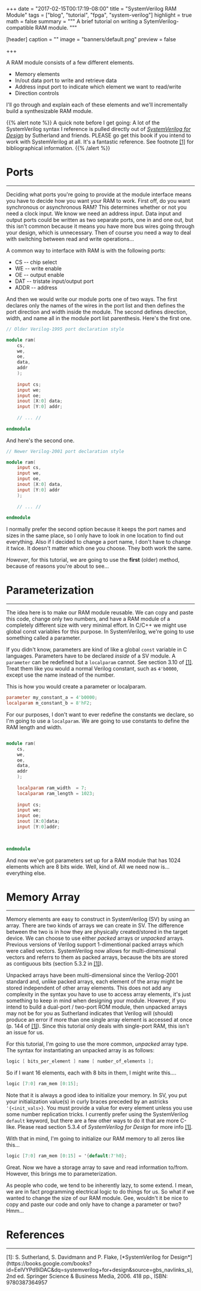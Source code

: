 +++
date = "2017-02-15T00:17:19-08:00"
title = "SystemVerilog RAM Module"
tags = ["blog", "tutorial", "fpga", "system-verilog"]
highlight = true
math = false
summary = """
A brief tutorial on writing a SytemVerilog-compatible RAM module.
"""

[header]
  caption = ""
  image = "banners/default.png"
  preview = false

+++

A RAM module consists of a few different elements.

- Memory elements
- In/out data port to write and retrieve data
- Address input port to indicate which element we want to read/write
- Direction controls

I'll go through and explain each of these elements and we'll incrementally build a synthesizable RAM module.

{{% alert note %}}
A quick note before I get going: A lot of the SystemVerilog syntax I reference is pulled directly out of [*SystemVerilog for Design*](#sv-for-design) by Sutherland and friends. PLEASE go get this book if you intend to work with SystemVerilog at all. It's a fantastic reference. See footnote [[1]](#sv-for-design) for bibliographical information.
{{% /alert %}}

# Ports #
----

Deciding what ports you're going to provide at the module interface means you have to decide how you want your RAM to work. First off, do you want synchronous or asynchronous RAM? This determines whether or not you need a clock input. We know we need an address input. Data input and output ports could be written as two separate ports, one in and one out, but this isn't common because it means you have more bus wires going through your design, which is unnecessary. Then of course you need a way to deal with switching between read and write operations...

A common way to interface with RAM is with the following ports:

- CS -- chip select
- WE -- write enable
- OE -- output enable
- DAT -- tristate input/output port
- ADDR -- address

And then we would write our module ports one of two ways. The first declares only the names of the wires in the port list and then defines the port direction and width inside the module. The second defines direction, width, and name all in the module port list parenthesis. Here's the first one.

```verilog
// Older Verilog-1995 port declaration style

module ram(
	cs,
	we,
	oe,
	data,
	addr
	);
	
	input cs;
	input we;
	input oe;
	inout [X:0] data;
	input [Y:0] addr;
	
	// ... //
	
endmodule
```

And here's the second one.

```verilog
// Newer Verilog-2001 port declaration style

module ram(
	input cs,
	input we,
	input oe,
	inout [X:0] data,
	input [Y:0] addr
	);
	
	// ... //
	
endmodule
```

I normally prefer the second option because it keeps the port names and sizes in the same place, so I only have to look in one location to find out everything. Also if I decided to change a port name, I don't have to change it twice. It doesn't matter which one you choose. They both work the same.

*However*, for this tutorial, we are going to use the **first** (older) method, because of reasons you're about to see...

# Parameterization #
---

The idea here is to make our RAM module reusable. We can copy and paste this code, change only two numbers, and have a RAM module of a completely different size with very minimal effort. In C/C++ we might use global const variables for this purpose. In SystemVerilog, we're going to use something called a parameter.

If you didn't know, parameters are kind of like a global `const` variable in C languages. Parameters have to be declared *inside* of a SV module. A `parameter` can be redefined but a `localparam` cannot. See section 3.10 of [[1]](#sv-for-design). Treat them like you would a normal Verilog constant, such as `4'b0000`, except use the name instead of the number.

This is how you would create a parameter or localparam.

```verilog
parameter my_constant_a = 4'b0000;
localparam m_constant_b = 8'hF2;
```

For our purposes, I don't want to ever redefine the constants we declare, so I'm going to use a `localparam`. We are going to use constants to define the RAM length and width. 

```verilog

module ram(
	cs,
	we,
	oe,
	data,
	addr
	);
	
	localparam ram_width  = 7;
	localparam ram_length = 1023;
	
	input cs;
	input we;
	input oe;
	inout [X:0]data;
	input [Y:0]addr;

	
	
endmodule
```

And now we've got parameters set up for a RAM module that has 1024 elements which are 8 bits wide. Well, kind of. All we need now is... everything else.

# Memory Array #
----

Memory elements are easy to construct in SystemVerilog (SV) by using an array. There are two kinds of arrays we can create in SV. The difference between the two is in how they are physically created/stored in the target device. We can choose to use either *packed* arrays or *unpacked* arrays. Previous versions of Verilog support 1-dimentional packed arrays which were called vectors. SystemVerilog now allows for multi-dimensional vectors and referrs to them as packed arrays, because the bits are stored as contiguous bits (section 5.3.2 in [[1]](#sv-for-design)).

Unpacked arrays have been multi-dimensional since the Verilog-2001 standard and, unlike packed arrays, each element of the array might be stored independent of other array elements. This does not add any complexity in the syntax you have to use to access array elements, it's just something to keep in mind when designing your module. However, if you intend to build a dual-port / two-port ROM module, then unpacked arrays may not be for you as Sutherland indicates that Verilog will (should) produce an error if more than one single array element is accessed at once (p. 144 of [[1]](#sv-for-design)). Since this tutorial only deals with single-port RAM, this isn't an issue for us.

For this tutorial, I'm going to use the more common, *unpacked* array type. The syntax for instantiating an unpacked array is as follows:

```verilog
logic [ bits_per_element ] name [ number_of_elements ];
```

So if I want 16 elements, each with 8 bits in them, I might write this....

```verilog
logic [7:0] ram_mem [0:15];
```

Note that it is always a good idea to initialize your memory. In SV, you put your initialization value(s) in curly braces preceded by an astricks `'{<init_vals>}`. You must provide a value for every element unless you use some number replication tricks. I currently prefer using the SystemVerilog `default` keyword, but there are a few other ways to do it that are more C-like. Please read section 5.3.4 of *SystemVerilog for Design* for more info [[1]](#sv-for-design).

With that in mind, I'm going to initialize our RAM memory to all zeros like this...

```verilog
logic [7:0] ram_mem [0:15] = '{default:7'h0};
```

Great. Now we have a storage array to save and read information to/from. However, this brings me to parameterization.

As people who code, we tend to be inherently lazy, to some extend. I mean, we are in fact programming electrical logic to do things for us. So what if we wanted to change the size of our RAM module. Gee, wouldn't it be nice to copy and paste our code and only have to change a parameter or two? Hmm...


# References #
----

<a name="sv-for-design">
[1]</a>: S. Sutherland, S. Davidmann and P. Flake, [*SystemVerilog for Design*](https://books.google.com/books?id=EeIVYPd9iDAC&dq=systemverilog+for+design&source=gbs_navlinks_s), 2nd ed. Springer Science & Business Media, 2006. 418 pp., ISBN: 9780387364957


